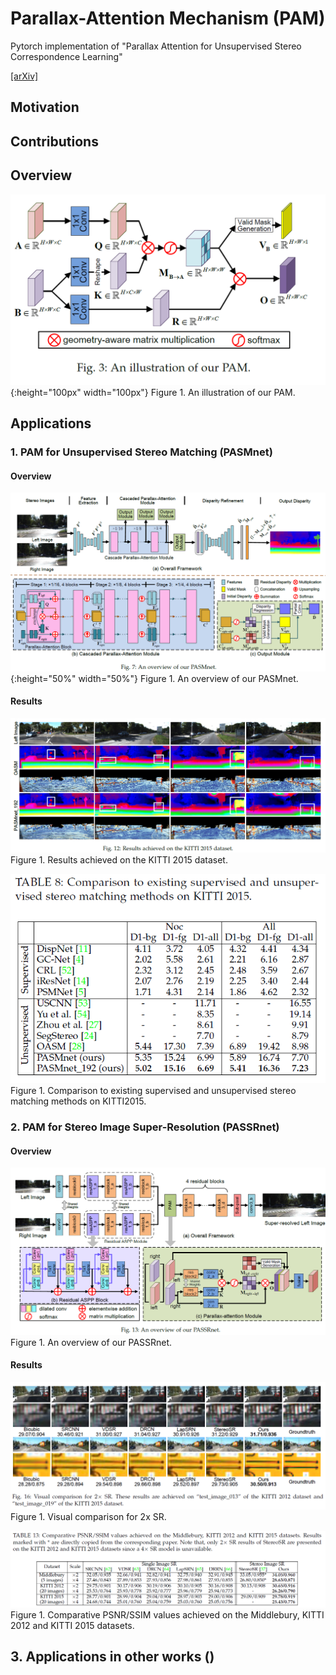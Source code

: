 # Parallax-Attention Mechanism (PAM)
Pytorch implementation of "Parallax Attention for Unsupervised Stereo Correspondence Learning"

[[arXiv]]()

## Motivation

## Contributions

## Overview
![overview](./Figs/overview.png){:height="100px" width="100px"}
Figure 1. An illustration of our PAM.

## Applications

### 1. PAM for Unsupervised Stereo Matching (PASMnet)
#### Overview
![overview](./Figs/PASMnet.png){:height="50%" width="50%"}
Figure 1. An overview of our PASMnet.

#### Results
![overview](./Figs/Fig_PASMnet.png)
Figure 1. Results achieved on the KITTI 2015 dataset.

![overview](./Figs/Tab_PASMnet.png)
Figure 1. Comparison to existing supervised and unsupervised stereo matching methods on KITTI2015.

### 2. PAM for Stereo Image Super-Resolution (PASSRnet)
#### Overview
![overview](./Figs/PASSRnet.png)
Figure 1. An overview of our PASSRnet.

#### Results
![overview](./Figs/Fig_PASSRnet.png)
Figure 1. Visual comparison for 2x SR.

![overview](./Figs/Tab_PASSRnet.png)
Figure 1. Comparative PSNR/SSIM values achieved on the Middlebury, KITTI 2012 and KITTI 2015 datasets.

## 3. Applications in other works ()
